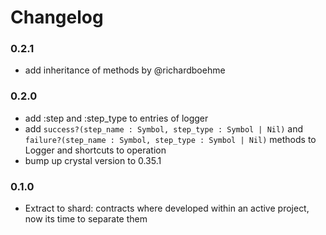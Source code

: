 # Changelog

### 0.2.1

- add inheritance of methods by @richardboehme

### 0.2.0

- add :step and :step_type to entries of logger
- add `success?(step_name : Symbol, step_type : Symbol | Nil)` and `failure?(step_name : Symbol, step_type : Symbol | Nil)`
methods to Logger and shortcuts to operation
- bump up crystal version to 0.35.1

### 0.1.0

- Extract to shard: contracts where developed within an active project, now its time to separate them